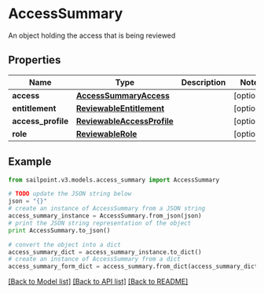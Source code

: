 # AccessSummary

An object holding the access that is being reviewed

## Properties
Name | Type | Description | Notes
------------ | ------------- | ------------- | -------------
**access** | [**AccessSummaryAccess**](AccessSummaryAccess.md) |  | [optional] 
**entitlement** | [**ReviewableEntitlement**](ReviewableEntitlement.md) |  | [optional] 
**access_profile** | [**ReviewableAccessProfile**](ReviewableAccessProfile.md) |  | [optional] 
**role** | [**ReviewableRole**](ReviewableRole.md) |  | [optional] 

## Example

```python
from sailpoint.v3.models.access_summary import AccessSummary

# TODO update the JSON string below
json = "{}"
# create an instance of AccessSummary from a JSON string
access_summary_instance = AccessSummary.from_json(json)
# print the JSON string representation of the object
print AccessSummary.to_json()

# convert the object into a dict
access_summary_dict = access_summary_instance.to_dict()
# create an instance of AccessSummary from a dict
access_summary_form_dict = access_summary.from_dict(access_summary_dict)
```
[[Back to Model list]](../README.md#documentation-for-models) [[Back to API list]](../README.md#documentation-for-api-endpoints) [[Back to README]](../README.md)


